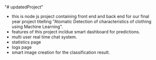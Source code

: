 "# updatedProject" 
* this is node js project containing front end and back end for our final year project titelling 
  "Atomatic Detection of characteristics of clothing using Machine Learning".
* features of this project incldue smart dashboard for predictions.
* multi user real time chat system.
* statistics page
* logs page
* smart image creation for the classification result.
